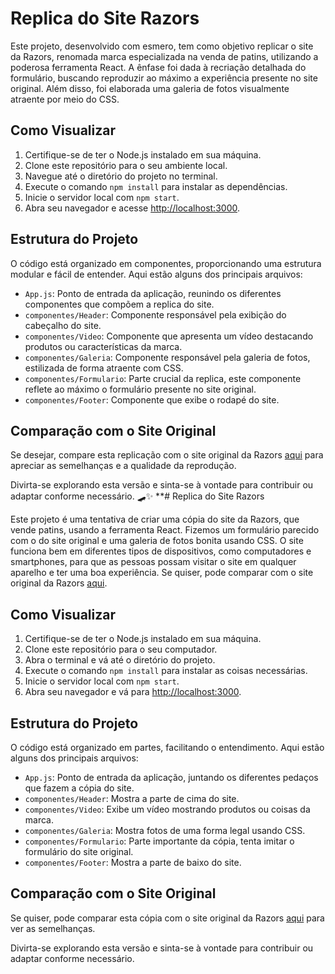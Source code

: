 # Replica do Site Razors

Este projeto, desenvolvido com esmero, tem como objetivo replicar o site da Razors, renomada marca especializada na venda de patins, utilizando a poderosa ferramenta React. A ênfase foi dada à recriação detalhada do formulário, buscando reproduzir ao máximo a experiência presente no site original. Além disso, foi elaborada uma galeria de fotos visualmente atraente por meio do CSS.

## Como Visualizar

1. Certifique-se de ter o Node.js instalado em sua máquina.
2. Clone este repositório para o seu ambiente local.
3. Navegue até o diretório do projeto no terminal.
4. Execute o comando `npm install` para instalar as dependências.
5. Inicie o servidor local com `npm start`.
6. Abra seu navegador e acesse [http://localhost:3000](http://localhost:3000).

## Estrutura do Projeto

O código está organizado em componentes, proporcionando uma estrutura modular e fácil de entender. Aqui estão alguns dos principais arquivos:

- `App.js`: Ponto de entrada da aplicação, reunindo os diferentes componentes que compõem a replica do site.
- `componentes/Header`: Componente responsável pela exibição do cabeçalho do site.
- `componentes/Video`: Componente que apresenta um vídeo destacando produtos ou características da marca.
- `componentes/Galeria`: Componente responsável pela galeria de fotos, estilizada de forma atraente com CSS.
- `componentes/Formulario`: Parte crucial da replica, este componente reflete ao máximo o formulário presente no site original.
- `componentes/Footer`: Componente que exibe o rodapé do site.

## Comparação com o Site Original

Se desejar, compare esta replicação com o site original da Razors [aqui](https://www.razorskate.com) para apreciar as semelhanças e a qualidade da reprodução.

Divirta-se explorando esta versão e sinta-se à vontade para contribuir ou adaptar conforme necessário. 🛹✨
**# Replica do Site Razors

Este projeto é uma tentativa de criar uma cópia do site da Razors, que vende patins, usando a ferramenta React. Fizemos um formulário parecido com o do site original e uma galeria de fotos bonita usando CSS. O site funciona bem em diferentes tipos de dispositivos, como computadores e smartphones, para que as pessoas possam visitar o site em qualquer aparelho e ter uma boa experiência. Se quiser, pode comparar com o site original da Razors [aqui](https://www.razorskate.com).

## Como Visualizar

1. Certifique-se de ter o Node.js instalado em sua máquina.
2. Clone este repositório para o seu computador.
3. Abra o terminal e vá até o diretório do projeto.
4. Execute o comando `npm install` para instalar as coisas necessárias.
5. Inicie o servidor local com `npm start`.
6. Abra seu navegador e vá para [http://localhost:3000](http://localhost:3000).

## Estrutura do Projeto

O código está organizado em partes, facilitando o entendimento. Aqui estão alguns dos principais arquivos:

- `App.js`: Ponto de entrada da aplicação, juntando os diferentes pedaços que fazem a cópia do site.
- `componentes/Header`: Mostra a parte de cima do site.
- `componentes/Video`: Exibe um vídeo mostrando produtos ou coisas da marca.
- `componentes/Galeria`: Mostra fotos de uma forma legal usando CSS.
- `componentes/Formulario`: Parte importante da cópia, tenta imitar o formulário do site original.
- `componentes/Footer`: Mostra a parte de baixo do site.

## Comparação com o Site Original

Se quiser, pode comparar esta cópia com o site original da Razors [aqui](https://www.razorskate.com) para ver as semelhanças.

Divirta-se explorando esta versão e sinta-se à vontade para contribuir ou adaptar conforme necessário.
